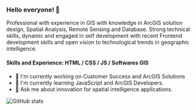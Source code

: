 ### Hello everyone! 👋

Professional with experience in GIS with knowledge in ArcGIS solution design, Spatial Analysis, Remote Sensing and Database. Strong technical skills, dynamic and engaged in self development with recent Frontend development skills and open vision to technological trends in geographic intelligence.

#### Skills and Experience: HTML / CSS / JS / Softwares GIS 

- 🔭 I'm currently working on Customer Success and ArcGIS Solutions
- 🌱 I'm currently learning JavaScript and ArcGIS Developers.
- 💬 Ask me about innovation for spatial intelligence applications.

![GitHub stats](https://github-readme-stats.vercel.app/api?username=ytmartins&&show_icons=true&title_color=ffffff&icon_color=e74c3c&text_color=daf7dc&bg_color=151515)
